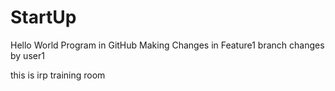 # StartUp
Hello World Program in GitHub 
Making Changes in Feature1 branch
changes by user1


this is irp training room
